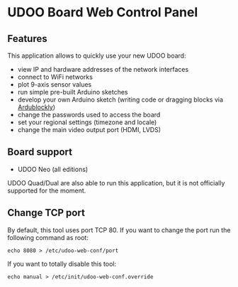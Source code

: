 # UDOO Board Web Control Panel

## Features
This application allows to quickly use your new UDOO board:

 * view IP and hardware addresses of the network interfaces
 * connect to WiFi networks
 * plot 9-axis sensor values
 * run simple pre-built Arduino sketches
 * develop your own Arduino sketch (writing code or dragging blocks via [Ardublockly](https://github.com/carlosperate/ardublockly))
 * change the passwords used to access the board
 * set your regional settings (timezone and locale)
 * change the main video output port (HDMI, LVDS)

## Board support

* UDOO Neo (all editions)

UDOO Quad/Dual are also able to run this application, but it is not officially supported for the moment.

## Change TCP port
By default, this tool uses port TCP 80. If you want to change the port run the following command as root:

    echo 8080 > /etc/udoo-web-conf/port

If you want to totally disable this tool:

    echo manual > /etc/init/udoo-web-conf.override

